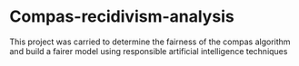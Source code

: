 # Compas-recidivism-analysis
This project was carried to determine the fairness of the compas algorithm and build a fairer model using responsible artificial intelligence techniques
